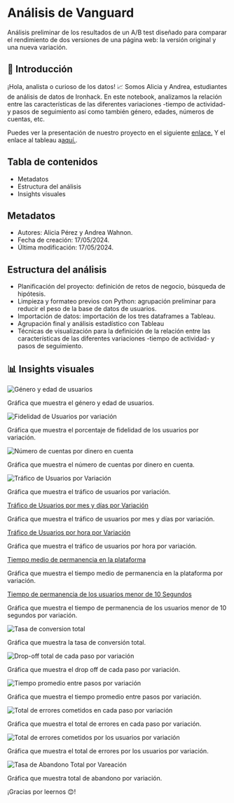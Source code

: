 # Análisis de Vanguard 

Análisis preliminar de los resultados de un A/B test diseñado para comparar el rendimiento de dos versiones de una página web: la versión original y una nueva variación. 

## 👋 Introducción

¡Hola, analista o curioso de los datos! 📈 Somos Alicia y Andrea, estudiantes de análisis de datos de Ironhack. En este notebook, analizamos la relación entre las características de las diferentes variaciones -tiempo de actividad- y pasos de seguimiento así como también género, edades, números de cuentas, etc.

Puedes ver la presentación de nuestro proyecto en el siguiente <a href="https://docs.google.com/presentation/d/1vSNEadz79u18YiQYsnBKMEvWcnifkc6X7wpc-tL2ZQA/edit?usp=sharing">enlace.</a>
Y el enlace al tableau a<a href="https://public.tableau.com/app/profile/alicia.p.rez1100/viz/tableau_dashboard_17157156255840/Story1">aquí.</a>.

## Tabla de contenidos

- Metadatos
- Estructura del análisis
- Insights visuales

## Metadatos

- Autores: Alicia Pérez y Andrea Wahnon.
- Fecha de creación: 17/05/2024.
- Última modificación: 17/05/2024.

## Estructura del análisis

- Planificación del proyecto: definición de retos de negocio, búsqueda de hipótesis.
- Limpieza y formateo previos con Python: agrupación preliminar para reducir el peso de la base de datos de usuarios.
- Importación de datos: importación de los tres dataframes a Tableau.
- Agrupación final y análisis estadístico con Tableau
- Técnicas de visualización para la definición de la relación entre las características de las diferentes variaciones -tiempo de actividad- y pasos de seguimiento.

## 📊 Insights visuales

![Género y edad de usuarios](https://drive.google.com/uc?export=view&id=1a5t66pQLHmVjPHzPVzoCfSRiQMxLkWGe)

Gráfica que muestra el género y edad de usuarios.

![Fidelidad de Usuarios por variación](https://drive.google.com/uc?export=view&id=1eAxwv6vRTm_lWq6McZ5Gobd6FRie5I9k)

Gráfica que muestra el porcentaje de fidelidad de los usuarios por variación.

![Número de cuentas por dinero en cuenta](https://drive.google.com/uc?export=view&id=1ujH1nzYWQdsHWt-pDmBY06pZ9atpepSw)

Gráfica que muestra el número de cuentas por dinero en cuenta.

![Tráfico de Usuarios por Variación](https://drive.google.com/uc?export=view&id=1r7XOvN4iGXRl3qe7l0WOrcn6Rf2x4T6K)

Gráfica que muestra el tráfico de usuarios por variación.

[Tráfico de Usuarios por mes y días por Variación](https://drive.google.com/uc?export=view&id=1ZrNr9SmrotbzmeuDrMtrfnIIKE5ygnMD)

Gráfica que muestra el tráfico de usuarios por mes y días por variación.

[Tráfico de Usuarios por hora por Variación](https://drive.google.com/uc?export=view&id=19bxKCoSNzVgTTzFHhPb7o7LPzzpm1Jhu)

Gráfica que muestra el tráfico de usuarios por hora por variación.

[Tiempo medio de permanencia en la plataforma](https://drive.google.com/uc?export=view&id=1FzSuLIeu8PGdw7o6EVNzt3YYn6wQCqoX)

Gráfica que muestra el tiempo medio de permanencia en la plataforma por variación.

[Tiempo de permanencia de los usuarios menor de 10 Segundos](https://drive.google.com/uc?export=view&id=1pKu22D54kfwOQskgLkn-1FGk2Rq9JhBz)

Gráfica que muestra el tiempo de permanencia de los usuarios menor de 10 segundos por variación.

![Tasa de conversion total](https://drive.google.com/uc?export=view&id=1syz2DptCpGMYQgfb0OXZVafBkH9OOK4y)

Gráfica que muestra la tasa de conversión total.

![Drop-off total de cada paso por variación](https://drive.google.com/uc?export=view&id=1haiSHLumcFlypUQqN8Qcz_CuPeKYWgu2)

Gráfica que muestra el drop off de cada paso por variación.

![Tiempo promedio entre pasos por variación](https://drive.google.com/uc?export=view&id=1CZjGD9oB67t6CGJjCslscmpTVUErZa-H)

Gráfica que muestra el tiempo promedio entre pasos por variación.

![Total de errores cometidos en cada paso por variación](https://drive.google.com/uc?export=view&id=1FsKNKkgJUg_PvZH2D0-8rMr13PBJmNcG)

Gráfica que muestra el total de errores en cada paso por variación.

![Total de errores cometidos por los usuarios por variación](https://drive.google.com/uc?export=view&id=1FpXoRIVm2r6df510kXNkUxweM1Ia1M6i)

Gráfica que muestra el total de errores por los usuarios por variación.

![Tasa de Abandono Total por Vareación](https://drive.google.com/uc?export=18UZp6JzHLSGkr3PDBa_vWLBMbMFUXcW8)

Gráfica que muestra total de abandono por variación.

¡Gracias por leernos 😊!